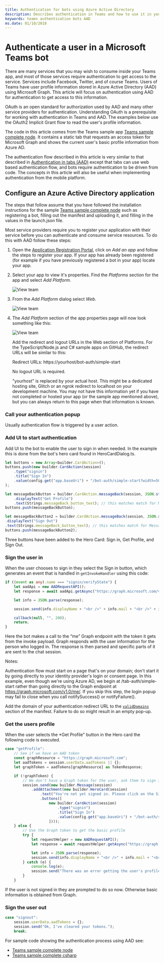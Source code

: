 ```yaml
---
title: Authentication for bots using Azure Active Directory
description: Describes authentication in Teams and how to use it in your bots
keywords: teams authentication bots AAD
ms.date: 01/10/2018
---
```

# Authenticate a user in a Microsoft Teams bot

There are many services that you may wish to consume inside your Teams app, and most of those services require authentication to get access to the service. Services include Facebook, Twitter, and of course Teams. Users of Teams have user profile information stored in Azure Active Directory (AAD) using Microsoft Graph. This article will focus on authentication using AAD for authentication to get access to this information.

OAuth is an open standard for authorization used by AAD and many other service providers for authentication. Understanding OAuth is a prerequisite for working with authentication in Teams and AAD. The examples below use the OAuth2 Implicit Grant flow to read the user's profile information.

The code in this article comes from the Teams sample app [Teams sample complete node](https://github.com/OfficeDev/microsoft-teams-sample-complete-node). It contains a static tab that requests an access token for Microsoft Graph and shows the current user's basic profile information from Azure AD.

The authentication flow described in this article is very similar to that described in [Authentication in tabs (AAD)](~/concepts/authentication/auth-tab) except that tabs can use web based authentication flow, and bots require authentication to be driven from code. The concepts in this article will also be useful when implementing authentication from the mobile platform.

## Configure an Azure Active Directory application

The steps that follow assume that you have followed the installation instructions for the sample [Teams sample complete node](https://github.com/OfficeDev/microsoft-teams-sample-complete-node) such as registering a bot, filling out the manifest and uploading it, and filling in the values in the launch.json file.

Most service providers require you to register your application with their service before you can authenticate and consume service resources. To do this with AAD follow these steps:

1. Open the [Application Registration Portal](https://apps.dev.microsoft.com/), click on *Add an app* and follow the steps to register your app. If your app has already been registered (for example if you have previously registered a bot in your app) locate your app.

2. Select your app to view it's properties. Find the *Platforms* section for the app and select *Add Platform*.

    ![View team](~/assets/images/authentication/AppRegistration.png)

3. From the *Add Platform* dialog select *Web*.

    ![View team](~/assets/images/authentication/AddPlatform.png)

4. The *Add Platform* section of the app properties page will now look something like this:

    ![View team](~/assets/images/authentication/Platforms.png)

    Add the redirect and logout URLs in the Web section of Platforms. For the TypeScript/Node.js and C# sample apps on GitHub, the redirect URLs will be similar to this:

    Redirect URLs: https://yourhost/bot-auth/simple-start

    No logout URL is required.

    "yourhost" is replaced by your actual host. This might be a dedicated hosting site, Glitch or an ngrok redirect to localhost on your development machine. You may not have this information yet if you have not completed or hosted your app (or the sample app mentioned above), but you can always return to this page when that information is known.

### Call your authentication popup

Usually authentication flow is triggered by a user action.

### Add UI to start authentication

Add UI to the bot to enable the user to sign in when needed. In the example this is done from the bot's hero card found in HeroCardDialog.ts.

```TypeScript
let buttons = new Array<builder.CardAction>();
buttons.push(new builder.CardAction(session)
    .type("signin")
    .title("Sign In")
    .value(config.get("app.baseUri") + "/bot-auth/simple-start?width=5000&height=5000"),
);

let messageBackButton = builder.CardAction.messageBack(session, JSON.stringify({ action: "getProfile" }), "Get Profile")
    .displayText("Get Profile")
    .text(Strings.messageBack_button_text); // this matches match for MessageBackReceiverDialog
buttons.push(messageBackButton);

let messageBackButton2 = builder.CardAction.messageBack(session, JSON.stringify({ action: "signout" }), "Sign Out")
.displayText("Sign Out")
.text(Strings.messageBack_button_text); // this matches match for MessageBackReceiverDialog
buttons.push(messageBackButton2);

```

Three buttons have been added to the Hero Card: Sign in, Get Profile, and Sign Out.

### Sign the user in

When the user chooses to sign in they select the Sign in button, which generates an event that is handled in `getInvokeHandler` using this code:

```TypeScript
if ((event as any).name === "signin/verifyState") {
    let aadApi = new AADRequestAPI();
    let response = await aadApi.getAsync("https://graph.microsoft.com/v1.0/me/", { Authorization: " Bearer " + (event as any).value.state.accessToken }, null);

    let info = JSON.parse(response);

    session.send(info.displayName + "<br />" + info.mail + "<br />" + info.officeLocation);

    callback(null, "", 200);
    return;
}
```

Here the bot makes a call to the “me” Graph endpoint with the token it gets from the invoke payload. Graph responds with the user information for the person who logged in. The response is then parsed and specific parts of it are sent to the chat session.

Notes:

Authentication flow must start on a page that's on your domain; don't start it by going directly to your identity provider's login or consent page. In this example, even though we're using Azure AD, we begin at /tab-auth/simple-start rather than going directly to the Graph endpoint at https://graph.microsoft.com/v1.0/me/. If you skip this step, the login popup may fail to close when you call notifySuccess() or notifyFailure().

Add the domain of your authentication redirect URL to the [`validDomains`](~/resources/schema/manifest-schema#validdomains) section of the manifest. Failure to do so might result in an empty pop-up.

### Get the users profile

When the user selects the *Get Profile" button in the Hero card the following code is executed.

```TypeScript
case "getProfile":
    // See if we have an AAD token
    const graphResource = "https://graph.microsoft.com";
    let aadTokens = session.userData.aadTokens || {};
    let graphToken = aadTokens[graphResource] as TokenResponse;

    if (!graphToken) {
        // We don't have a Graph token for the user, ask them to sign in
        session.send(new builder.Message(session)
            .addAttachment(new builder.HeroCard(session)
                .text("You're not yet signed in. Please click on the Sign In button to log in.")
                .buttons([
                    new builder.CardAction(session)
                        .type("signin")
                        .title("Sign In")
                        .value(config.get("app.baseUri") + "/bot-auth/simple-start?width=5000&height=5000"),
                    ])));
    } else {
        // Use the Graph token to get the basic profile
        try {
            let requestHelper = new AADRequestAPI();
            let response = await requestHelper.getAsync("https://graph.microsoft.com/v1.0/me/", { Authorization: "Bearer " + graphToken.access_token }, null);

            let info = JSON.parse(response);
            session.send(info.displayName + "<br />" + info.mail + "<br />" + info.officeLocation);
        } catch (e) {
            console.log(e);
            session.send("There was an error getting the user's profile.");
        }
    }
```

If the user is not signed in they are prompted to do so now.  Otherwise basic information is obtained from Graph.

### Sign the user out

```TypeScript
case "signout":
    session.userData.aadTokens = {};
    session.send("Ok, I've cleared your tokens.");
    break;
```

For sample code showing the authentication process using AAD see:

* [Teams sample complete node](https://github.com/OfficeDev/microsoft-teams-sample-complete-node)
* [Teams sample complete csharp](https://github.com/OfficeDev/microsoft-teams-sample-complete-csharp)